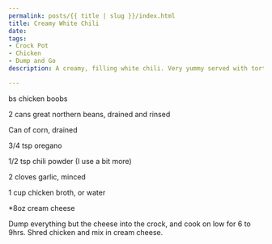 ```yaml
---
permalink: posts/{{ title | slug }}/index.html
title: Creamy White Chili
date: 
tags:
- Crock Pot
- Chicken
- Dump and Go
description: A creamy, filling white chili. Very yummy served with tortilla chips!

---
```

bs chicken boobs

2 cans great northern beans, drained and rinsed

Can of corn, drained

3/4 tsp oregano

1/2 tsp chili powder (I use a bit more)

2 cloves garlic, minced

1 cup chicken broth, or water

\*8oz cream cheese

Dump everything but the cheese into the crock, and cook on low for 6 to 9hrs. Shred chicken and mix in cream cheese. 